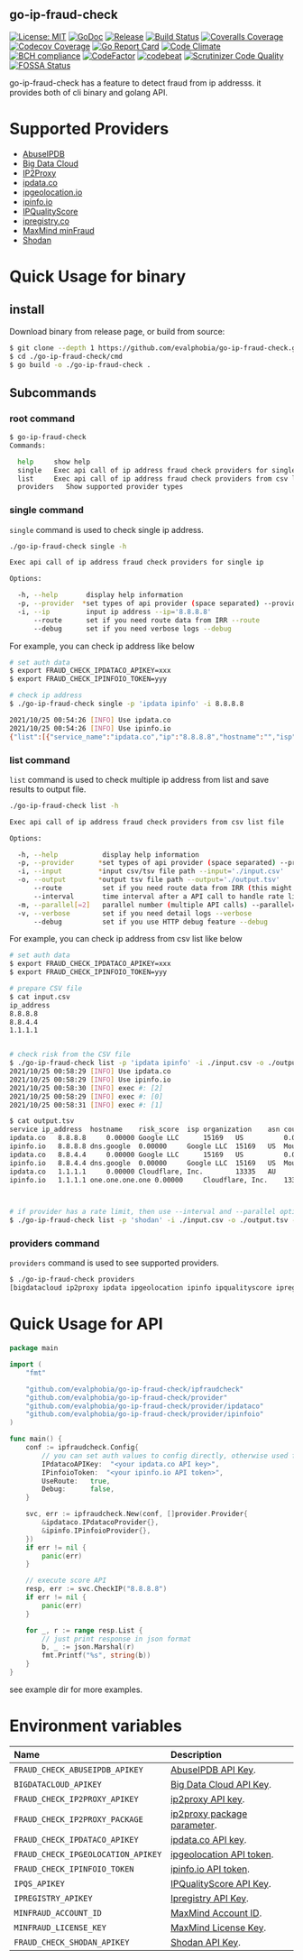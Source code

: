 go-ip-fraud-check
----

[![License: MIT][401]][402] [![GoDoc][101]][102] [![Release][103]][104] [![Build Status][201]][202] [![Coveralls Coverage][203]][204] [![Codecov Coverage][205]][206]
[![Go Report Card][301]][302] [![Code Climate][303]][304] [![BCH compliance][305]][306] [![CodeFactor][307]][308] [![codebeat][309]][310] [![Scrutinizer Code Quality][311]][312] [![FOSSA Status][403]][404]


<!-- Basic -->

[101]: https://godoc.org/github.com/evalphobia/go-ip-fraud-check?status.svg
[102]: https://godoc.org/github.com/evalphobia/go-ip-fraud-check
[103]: https://img.shields.io/github/release/evalphobia/go-ip-fraud-check.svg
[104]: https://github.com/evalphobia/go-ip-fraud-check/releases/latest
[105]: https://img.shields.io/github/downloads/evalphobia/go-ip-fraud-check/total.svg?maxAge=1800
[106]: https://github.com/evalphobia/go-ip-fraud-check/releases
[107]: https://img.shields.io/github/stars/evalphobia/go-ip-fraud-check.svg
[108]: https://github.com/evalphobia/go-ip-fraud-check/stargazers


<!-- Testing -->

[201]: https://github.com/evalphobia/go-ip-fraud-check/workflows/test/badge.svg
[202]: https://github.com/evalphobia/go-ip-fraud-check/actions?query=workflow%3Atest
[203]: https://coveralls.io/repos/evalphobia/go-ip-fraud-check/badge.svg?branch=master&service=github
[204]: https://coveralls.io/github/evalphobia/go-ip-fraud-check?branch=master
[205]: https://codecov.io/gh/evalphobia/go-ip-fraud-check/branch/master/graph/badge.svg
[206]: https://codecov.io/gh/evalphobia/go-ip-fraud-check


<!-- Code Quality -->

[301]: https://goreportcard.com/badge/github.com/evalphobia/go-ip-fraud-check
[302]: https://goreportcard.com/report/github.com/evalphobia/go-ip-fraud-check
[303]: https://codeclimate.com/github/evalphobia/go-ip-fraud-check/badges/gpa.svg
[304]: https://codeclimate.com/github/evalphobia/go-ip-fraud-check
[305]: https://bettercodehub.com/edge/badge/evalphobia/go-ip-fraud-check?branch=master
[306]: https://bettercodehub.com/
[307]: https://www.codefactor.io/repository/github/evalphobia/go-ip-fraud-check/badge
[308]: https://www.codefactor.io/repository/github/evalphobia/go-ip-fraud-check
[309]: https://codebeat.co/badges/142f5ca7-da37-474f-9264-f708ade08b5c
[310]: https://codebeat.co/projects/github-com-evalphobia-go-ip-fraud-check-master
[311]: https://scrutinizer-ci.com/g/evalphobia/go-ip-fraud-check/badges/quality-score.png?b=master
[312]: https://scrutinizer-ci.com/g/evalphobia/go-ip-fraud-check/?branch=master

<!-- License -->
[401]: https://img.shields.io/badge/License-MIT-blue.svg
[402]: LICENSE.md
[403]: https://app.fossa.com/api/projects/git%2Bgithub.com%2Fevalphobia%2Fgo-ip-fraud-check.svg?type=shield
[404]: https://app.fossa.com/projects/git%2Bgithub.com%2Fevalphobia%2Fgo-ip-fraud-check?ref=badge_shield


go-ip-fraud-check has a feature to detect fraud from ip addresss.
it provides both of cli binary and golang API.

# Supported Providers

- [AbuseIPDB](https://www.abuseipdb.com/)
- [Big Data Cloud](https://www.bigdatacloud.com/)
- [IP2Proxy](https://www.ip2location.com/web-service/ip2proxy)
- [ipdata.co](https://ipdata.co/)
- [ipgeolocation.io](https://ipgeolocation.io/)
- [ipinfo.io](https://ipinfo.io/)
- [IPQualityScore](https://www.ipqualityscore.com/)
- [ipregistry.co](https://ipregistry.co/)
- [MaxMind minFraud](https://www.maxmind.com/en/solutions/minfraud-services/)
- [Shodan](https://shodan.io/)


# Quick Usage for binary

## install

Download binary from release page, or build from source:

```bash
$ git clone --depth 1 https://github.com/evalphobia/go-ip-fraud-check.git
$ cd ./go-ip-fraud-check/cmd
$ go build -o ./go-ip-fraud-check .
```

## Subcommands

### root command

```bash
$ go-ip-fraud-check
Commands:

  help     show help
  single   Exec api call of ip address fraud check providers for single ip
  list     Exec api call of ip address fraud check providers from csv list file
  providers   Show supported provider types
```

### single command

`single` command is used to check single ip address.

```bash
./go-ip-fraud-check single -h

Exec api call of ip address fraud check providers for single ip

Options:

  -h, --help       display help information
  -p, --provider  *set types of api provider (space separated) --provider='ipdata ipinfo minfraud'
  -i, --ip         input ip address --ip='8.8.8.8'
      --route      set if you need route data from IRR --route
      --debug      set if you need verbose logs --debug
```

For example, you can check ip address like below

```bash
# set auth data
$ export FRAUD_CHECK_IPDATACO_APIKEY=xxx
$ export FRAUD_CHECK_IPINFOIO_TOKEN=yyy

# check ip address
$ ./go-ip-fraud-check single -p 'ipdata ipinfo' -i 8.8.8.8

2021/10/25 00:54:26 [INFO] Use ipdata.co
2021/10/25 00:54:26 [INFO] Use ipinfo.io
{"list":[{"service_name":"ipdata.co","ip":"8.8.8.8","hostname":"","isp":"Google LLC","organization":"","asn":15169,"risk_score":0,"is_vpn":false,"is_hosting":false,"is_proxy":false,"is_tor":false,"is_bot":false,"is_bogon":false,"has_other_threat":false,"threat_comment":"","country":"US","city":"","region":"","latitude":0,"longitude":0,"error":""},{"service_name":"ipinfo.io","ip":"8.8.8.8","hostname":"dns.google","isp":"","organization":"Google LLC","asn":15169,"risk_score":0,"is_vpn":false,"is_hosting":false,"is_proxy":false,"is_tor":false,"is_bot":false,"is_bogon":false,"has_other_threat":false,"threat_comment":"","country":"US","city":"Mountain View","region":"California","latitude":37.4056,"longitude":-122.0775,"error":""}],"as_prefix":null}
```

### list command

`list` command is used to check multiple ip address from list and save results to output file.

```bash
./go-ip-fraud-check list -h

Exec api call of ip address fraud check providers from csv list file

Options:

  -h, --help           display help information
  -p, --provider      *set types of api provider (space separated) --provider='ipdata ipinfo minfraud'
  -i, --input         *input csv/tsv file path --input='./input.csv'
  -o, --output        *output tsv file path --output='./output.tsv'
      --route          set if you need route data from IRR (this might be slow) --route
      --interval       time interval after a API call to handle rate limit (ms=msec s=sec, m=min) --interval=1.5s
  -m, --parallel[=2]   parallel number (multiple API calls) --parallel=2
  -v, --verbose        set if you need detail logs --verbose
      --debug          set if you use HTTP debug feature --debug
```

For example, you can check ip address from csv list like below

```bash
# set auth data
$ export FRAUD_CHECK_IPDATACO_APIKEY=xxx
$ export FRAUD_CHECK_IPINFOIO_TOKEN=yyy

# prepare CSV file
$ cat input.csv
ip_address
8.8.8.8
8.8.4.4
1.1.1.1


# check risk from the CSV file
$ ./go-ip-fraud-check list -p 'ipdata ipinfo' -i ./input.csv -o ./output.tsv
2021/10/25 00:58:29 [INFO] Use ipdata.co
2021/10/25 00:58:29 [INFO] Use ipinfo.io
2021/10/25 00:58:30 [INFO] exec #: [2]
2021/10/25 00:58:29 [INFO] exec #: [0]
2021/10/25 00:58:31 [INFO] exec #: [1]

$ cat output.tsv
service	ip_address	hostname	risk_score	isp	organization	asn	country	city	region	latitude	longitude	is_vpn	is_hosting	is_proxy	is_tor	is_bot	is_bogon	has_other_threat	threat_comment	error
ipdata.co	8.8.8.8		0.00000	Google LLC		15169	US			0.00000	0.00000	false	false	false	false	false	false	false
ipinfo.io	8.8.8.8	dns.google	0.00000		Google LLC	15169	US	Mountain View	California	37.40560	-122.07750	false	false	false	false	false	false	false
ipdata.co	8.8.4.4		0.00000	Google LLC		15169	US			0.00000	0.00000	false	false	false	false	false	false	false
ipinfo.io	8.8.4.4	dns.google	0.00000		Google LLC	15169	US	Mountain View	California	37.40560	-122.07750	false	false	false	false	false	false	false
ipdata.co	1.1.1.1		0.00000	Cloudflare, Inc.		13335	AU			0.00000	0.00000	false	false	false	false	false	false	false
ipinfo.io	1.1.1.1	one.one.one.one	0.00000		Cloudflare, Inc.	13335	US	San Francisco	California37.76210	-122.39710	false	true	false	false	false	false	false



# if provider has a rate limit, then use --interval and --parallel option.
$ ./go-ip-fraud-check list -p 'shodan' -i ./input.csv -o ./output.tsv --interval=1.2s --parallel=1
```


### providers command

`providers` command is used to see supported providers.

```bash
$ ./go-ip-fraud-check providers
[bigdatacloud ip2proxy ipdata ipgeolocation ipinfo ipqualityscore ipregistry minfraud shodan]
```

# Quick Usage for API

```go
package main

import (
	"fmt"

	"github.com/evalphobia/go-ip-fraud-check/ipfraudcheck"
	"github.com/evalphobia/go-ip-fraud-check/provider"
	"github.com/evalphobia/go-ip-fraud-check/provider/ipdataco"
	"github.com/evalphobia/go-ip-fraud-check/provider/ipinfoio"
)

func main() {
	conf := ipfraudcheck.Config{
        // you can set auth values to config directly, otherwise used from environment variables.
		IPdatacoAPIKey:  "<your ipdata.co API key>",
		IPinfoioToken:  "<your ipinfo.io API token>",
		UseRoute:   true,
		Debug:      false,
	}

	svc, err := ipfraudcheck.New(conf, []provider.Provider{
		&ipdataco.IPdatacoProvider{},
		&ipinfo.IPinfoioProvider{},
	})
	if err != nil {
		panic(err)
	}

	// execute score API
	resp, err := svc.CheckIP("8.8.8.8")
	if err != nil {
		panic(err)
	}

	for _, r := range resp.List {
		// just print response in json format
		b, _ := json.Marshal(r)
		fmt.Printf("%s", string(b))
	}
}
```

see example dir for more examples.


# Environment variables

| Name | Description |
|:--|:--|
| `FRAUD_CHECK_ABUSEIPDB_APIKEY` | [AbuseIPDB API Key](https://docs.abuseipdb.com/). |
| `BIGDATACLOUD_APIKEY` | [Big Data Cloud API Key](https://www.bigdatacloud.com/sdk). |
| `FRAUD_CHECK_IP2PROXY_APIKEY` | [ip2proxy API key](https://www.ip2location.com/web-service/ip2proxy/). |
| `FRAUD_CHECK_IP2PROXY_PACKAGE` | [ip2proxy package parameter](https://www.ip2location.com/web-service/ip2proxy/). |
| `FRAUD_CHECK_IPDATACO_APIKEY` | [ipdata.co API key](https://docs.ipdata.co/). |
| `FRAUD_CHECK_IPGEOLOCATION_APIKEY` | [ipgeolocation API token](https://ipgeolocation.io/documentation.html). |
| `FRAUD_CHECK_IPINFOIO_TOKEN` | [ipinfo.io API token](https://ipinfo.io/developers). |
| `IPQS_APIKEY` | [IPQualityScore API Key](https://www.ipqualityscore.com/documentation/overview). |
| `IPREGISTRY_APIKEY` | [Ipregistry API Key](https://ipregistry.co/docs/authentication). |
| `MINFRAUD_ACCOUNT_ID` | [MaxMind Account ID](https://support.maxmind.com/account-faq/license-keys/how-do-i-generate-a-license-key/). |
| `MINFRAUD_LICENSE_KEY` | [MaxMind License Key](https://support.maxmind.com/account-faq/license-keys/how-do-i-generate-a-license-key/). |
| `FRAUD_CHECK_SHODAN_APIKEY` | [Shodan API Key](https://developer.shodan.io/api/requirements). |
